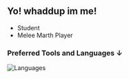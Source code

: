 ## Yo! whaddup im me!
- Student
- Melee Marth Player


### Preferred Tools and Languages ↓
![Languages](https://skillicons.dev/icons?i=vue,nuxt,tailwind,js,ts&perline=10)
